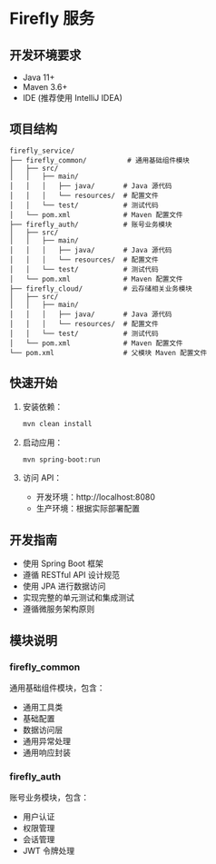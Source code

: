 # Firefly 服务

## 开发环境要求

- Java 11+
- Maven 3.6+
- IDE (推荐使用 IntelliJ IDEA)

## 项目结构

```
firefly_service/
├── firefly_common/          # 通用基础组件模块
│   ├── src/
│   │   ├── main/
│   │   │   ├── java/       # Java 源代码
│   │   │   └── resources/  # 配置文件
│   │   └── test/           # 测试代码
│   └── pom.xml             # Maven 配置文件
├── firefly_auth/           # 账号业务模块
│   ├── src/
│   │   ├── main/
│   │   │   ├── java/       # Java 源代码
│   │   │   └── resources/  # 配置文件
│   │   └── test/           # 测试代码
│   └── pom.xml             # Maven 配置文件
├── firefly_cloud/          # 云存储相关业务模块
│   ├── src/
│   │   ├── main/
│   │   │   ├── java/       # Java 源代码
│   │   │   └── resources/  # 配置文件
│   │   └── test/           # 测试代码
│   └── pom.xml             # Maven 配置文件
└── pom.xml                 # 父模块 Maven 配置文件
```

## 快速开始

1. 安装依赖：
   ```bash
   mvn clean install
   ```

2. 启动应用：
   ```bash
   mvn spring-boot:run
   ```

3. 访问 API：
   - 开发环境：http://localhost:8080
   - 生产环境：根据实际部署配置

## 开发指南

- 使用 Spring Boot 框架
- 遵循 RESTful API 设计规范
- 使用 JPA 进行数据访问
- 实现完整的单元测试和集成测试
- 遵循微服务架构原则

## 模块说明

### firefly_common
通用基础组件模块，包含：
- 通用工具类
- 基础配置
- 数据访问层
- 通用异常处理
- 通用响应封装

### firefly_auth
账号业务模块，包含：
- 用户认证
- 权限管理
- 会话管理
- JWT 令牌处理 